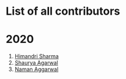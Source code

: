 # List of all contributors

# 2020 

1. [Himandri Sharma](https://github.com/HimandriSharma)
2. [Shaurya Agarwal](https://github.com/ShauryaAg)
3. [Naman Aggarwal](https://github.com/naman025)
